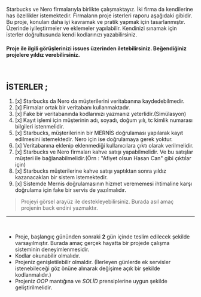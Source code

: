 Starbucks ve Nero firmalarıyla birlikte çalışmaktayız. İki firma da kendilerine has özellikler istemektedir. Firmaların proje isterleri raporu aşağıdaki gibidir. 
Bu proje, konuları daha iyi kavramak ve pratik yapmak için tasarlanmıştır.
Üzerinde iyileştirmeler ve eklemeler yapılabilir. Kendinizi sınamak için isterler doğrultusunda kendi kodlarınızı yazabilirsiniz.
#### **Proje ile ilgili görüşlerinizi issues üzerinden iletebilirsiniz. Beğendiğiniz projelere yıldız verebilirsiniz.**

<br>

## **İSTERLER** ;
1. [x] Starbucks da Nero da müşterilerini veritabanına kaydedebilmedir.
2. [x] Firmalar ortak bir veritabanı kullanmaktadır.
3. [x] Fake bir veritabanında kodlarınızı yazmanız yeterlidir.(Simülasyon)
4. [x] Kayıt işlemi için müşterinin adı, soyadı, doğum yılı, tc kimlik numarası bilgileri istenmelidir.
5. [x] Starbucks, müşterilerinin bir MERNİS doğrulaması yapılarak kayıt edilmesini istemektedir. Nero için ise doğrulamaya gerek yoktur.
6. [x] Veritabanına eklenip eklenmediği kullanıcılara çıktı olarak verilmelidir.
7. [x] Starbucks ve Nero firmaları kahve satışı yapabilmelidir. Ve bu satışlar müşteri ile bağlanabilmelidir.(Örn : "Afiyet olsun Hasan Can" gibi çıktılar için)
8. [x] Starbucks müşterilerine kahve satışı yaptıktan sonra yıldız kazanacakları bir sistem istemektedir. 
9. [x] Sistemde Mernis doğrulamasının hizmet verememesi ihtimaline karşı doğrulama için fake bir servis de yazılmalıdır.

> Projeyi görsel arayüz ile destekleyebilirsiniz. Burada asıl amaç projenin back endini yazmaktır.
---

<br>

- Proje, başlangıç gününden sonraki **2** gün içinde teslim edilecek şekilde varsayılmıştır. Burada amaç gerçek hayatta bir projede çalışma sisteminin deneyimlenmesidir.
- Kodlar okunabilir olmalıdır.
- Projeniz genişletilebilir olmaldır. (İlerleyen günlerde ek servisler istenebileceği göz önüne alınarak değişime açık bir şekilde kodlanmalıdır.)
- Projeniz *OOP* mantığına ve *SOLİD* prensiplerine uygun şekilde geliştirilmelidir. 
